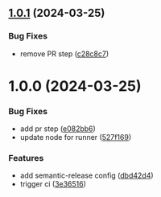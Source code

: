 ## [1.0.1](https://github.com/Rintel/UCD-HiFi-Prototype/compare/v1.0.0...v1.0.1) (2024-03-25)


### Bug Fixes

* remove PR step ([c28c8c7](https://github.com/Rintel/UCD-HiFi-Prototype/commit/c28c8c730cefcefecd1cb2e7f209eb4466d68476))

# 1.0.0 (2024-03-25)


### Bug Fixes

* add pr step ([e082bb6](https://github.com/Rintel/UCD-HiFi-Prototype/commit/e082bb61e45414332eb1e7fa66853d2a450cc0eb))
* update node for runner ([527f169](https://github.com/Rintel/UCD-HiFi-Prototype/commit/527f169e8963acf7c2be6de894c3fe6d3f05387a))


### Features

* add semantic-release config ([dbd42d4](https://github.com/Rintel/UCD-HiFi-Prototype/commit/dbd42d40d621ff36562c27c4262ed668f10b59fe))
* trigger ci ([3e36516](https://github.com/Rintel/UCD-HiFi-Prototype/commit/3e36516f009142748db44cd7c09b6b1f95940615))
